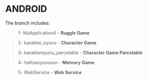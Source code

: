 # ANDROID

The branch includes:

> 1- MyApplication4 - **Ruggle Game** <br />

> 2- karakter_oyunu - **Character Game** <br />

> 3- karakteroyunu_parcelable - **Character Game Parcelable** <br />

> 4- hafizaoyunuson - **Memory Game** <br />

> 5- WebService - **Web Service** <br />
